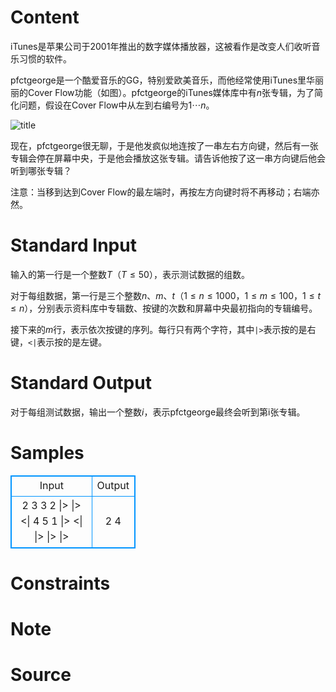 
# Content

iTunes是苹果公司于2001年推出的数字媒体播放器，这被看作是改变人们收听音乐习惯的软件。

pfctgeorge是一个酷爱音乐的GG，特别爱欧美音乐，而他经常使用iTunes里华丽丽的Cover Flow功能（如图）。pfctgeorge的iTunes媒体库中有$n$张专辑，为了简化问题，假设在Cover Flow中从左到右编号为$1\cdots n$。

![title](/source/lutece/cover-flow/img/aHR0cHM6Ly9hY20udWVzdGMuZWR1LmNuL21lZGlhL2ltYWdlL3Byb2JsZW0vNTM1LzIwMTQwODI1MjI1NTU2MTU3Ny5qcGc=.jpg)

现在，pfctgeorge很无聊，于是他发疯似地连按了一串左右方向键，然后有一张专辑会停在屏幕中央，于是他会播放这张专辑。请告诉他按了这一串方向键后他会听到哪张专辑？

注意：当移到达到Cover Flow的最左端时，再按左方向键时将不再移动；右端亦然。

# Standard Input

输入的第一行是一个整数$T$（$T\leq 50$），表示测试数据的组数。

对于每组数据，第一行是三个整数$n$、$m$、$t$（$1\leq n\leq 1000$，$1\leq m\leq 100$，$1\leq t\leq n$），分别表示资料库中专辑数、按键的次数和屏幕中央最初指向的专辑编号。

接下来的$m$行，表示依次按键的序列。每行只有两个字符，其中`|>`表示按的是右键，`<|`表示按的是左键。

# Standard Output

对于每组测试数据，输出一个整数$i$，表示pfctgeorge最终会听到第i张专辑。

# Samples

<style>
        table,table tr th, table tr td { border:1px solid #0094ff; }
        table { width: 200px; min-height: 25px; line-height: 25px; text-align: center; border-collapse: collapse;}   
    </style>
<table>
	<tr>
		<td>Input</td>
		<td>Output</td>
	</tr>
<tr><td>2
3 3 2
|>
|>
<|
4 5 1
|>
<|
|>
|>
|></td><td>2
4</td></tr></table>


# Constraints



# Note



# Source


